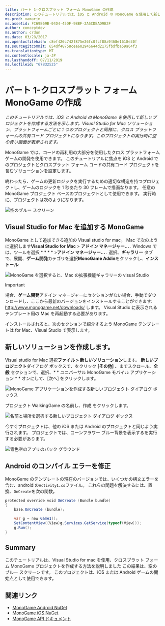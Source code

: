 ```yaml
---
title: パート 1-クロスプラット フォーム MonoGame の作成
description: このチュートリアルでは、iOS と Android の MonoGame を使用して新しいプロジェクトを作成する方法を示します。 Visual Studio for Mac ソリューション、プラットフォームごとに 1 つのプロジェクトと同様に、クロス プラットフォームの共有コード プロジェクトになります。 このプロジェクトの実行時に空の青い画面が表示されます。
ms.prod: xamarin
ms.assetid: FC69E69B-04D4-45DF-9BBF-2A6CDEAD9B2F
author: conceptdev
ms.author: crdun
ms.date: 03/28/2017
ms.openlocfilehash: c8ef426c742f875e26fc0fcf88a9468e1618e30f
ms.sourcegitcommit: 654df48758cea602946644d2175fbdfba59a64f3
ms.translationtype: MT
ms.contentlocale: ja-JP
ms.lasthandoff: 07/11/2019
ms.locfileid: "67832525"
---
```

# <a name="part-1--creating-a-cross-platform-monogame"></a>パート 1-クロスプラット フォーム MonoGame の作成

_このチュートリアルでは、iOS と Android の MonoGame を使用して新しいプロジェクトを作成する方法を示します。Visual Studio for Mac ソリューション、プラットフォームごとに 1 つのプロジェクトと同様に、クロス プラットフォームの共有コード プロジェクトになります。このプロジェクトの実行時に空の青い画面が表示されます。_

MonoGame では、コードの再利用の大部分を使用したクロス プラットフォーム ゲームの開発を使用できます。 このチュートリアルに焦点を iOS と Android でのプロジェクトとクロスプラット フォーム コードの共有コード プロジェクトを含むソリューションを設定します。

終わったら、ゲームの更新ロジックを実行するための適切な構造を持つプロジェクトし、ゲームのロジックを 1 秒あたり 30 フレームで描画なります。 任意の MonoGame プロジェクト ベースのプロジェクトとして使用できます。 実行時に、プロジェクトは次のようになります。

![空のブルー スクリーン](part1-images/image1.png)

## <a name="adding-monogame-to-visual-studio-for-mac"></a>Visual Studio for Mac を追加する MonoGame

MonoGame として追加できる追加の Visual studio for mac。 Mac で次のように選択します**Visual Studio for Mac** > **アドイン マネージャー...** . Windows では、ツールを選択 * * * * >**アドイン マネージャー...** . 選択、**ギャラリー** タブで、展開、**ゲーム開発**カテゴリを選択**MonoGame Addin**をクリックし、**インストール**:

![MonoGame を選択すると、Mac の拡張機能ギャラリーの visual Studio](part1-images/image2.png)

> [!IMPORTANT]
> 場合、**ゲーム開発**アドイン マネージャーにセクションがない場合、手動でダウンロードし、ここから最新のバージョンをインストールすることができます: http://www.monogame.net/downloads/ します。 Visual Studio に表示されるテンプレート用の Mac を再起動する必要があります。

インストールされると、次のセクションで紹介するよう MonoGame テンプレートは for Mac、Visual Studio で表示します。

## <a name="creating-a-new-solution"></a>新しいソリューションを作成します。

Visual studio for Mac 選択**ファイル > 新しいソリューション**します。 **新しいプロジェクト**ダイアログ ボックスで、をクリック **[その他]** 、までスクロール、**全般** セクションで、選択、* * ユニバーサル MonoGame モバイル アプリケーション * * オンにして、[次へ] をクリックします。

![MonoGame アプリケーションを作成する新しいプロジェクト ダイアログ ボックス](part1-images/image3.png)

プロジェクト WalkingGame の名前し、作成 をクリックします。

![名前と場所を選択する新しいプロジェクト ダイアログ ボックス](part1-images/image4.png)

今すぐプロジェクトは、他の iOS または Android のプロジェクトと同じよう実行されます。 プロジェクトでは、コーンフラワー ブルー背景を表示するを実行する必要があります。

![青色空のアプリのバック グラウンド](part1-images/image5.png)

## <a name="fixing-android-compile-errors"></a>Android のコンパイル エラーを修正

MonoGame のテンプレートの現在のバージョンでは、いくつかの構文エラーを含む、android の`Activity1.cs`ファイル。 これらの問題を解決するには、置換、`OnCreate`を次の関数。

```csharp
protected override void OnCreate (Bundle bundle)
{
    base.OnCreate (bundle);

    var g = new Game1();
    SetContentView((View)g.Services.GetService(typeof(View)));
    g.Run();
}
```

## <a name="summary"></a>Summary

このチュートリアルは、Visual Studio for mac を使用、クロスプラット フォーム MonoGame プロジェクトを作成する方法を説明しました この結果は、空のブルー スクリーンです。 このプロジェクトは、iOS または Android ゲームの開始点として使用できます。

## <a name="related-links"></a>関連リンク

- [MonoGame Android NuGet](https://www.nuget.org/packages/MonoGame.Framework.Android/)
- [MonoGame iOS NuGet](https://www.nuget.org/packages/MonoGame.Framework.iOS/)
- [MonoGame API ドキュメント](http://www.monogame.net/documentation/?page=main)
